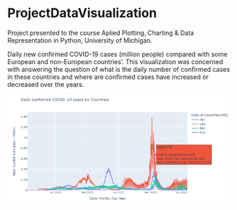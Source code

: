 # ProjectDataVisualization
Project presented to the course Aplied Plotting, Charting &amp; Data Representation in Python,  University of Michigan.

Daily new confirmed COVID-19 cases (million people) compared with some European and non-European countries’. This visualization was concerned
with answering the question of what is the daily number of confirmed cases in these countries
and where are confirmed cases have increased or decreased over the years.

![Graph](Assignment4_project.png)

